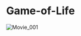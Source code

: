 # Game-of-Life

![Movie_001](https://github.com/Aeliuz/Game-of-Life/assets/142992129/b7b21fc2-0961-41fe-a383-75a42f8a4b82)
